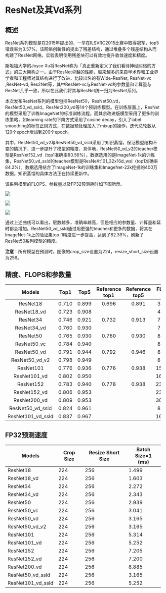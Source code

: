 # ResNet及其Vd系列

## 概述

ResNet系列模型是在2015年提出的，一举在ILSVRC2015比赛中取得冠军，top5错误率为3.57%。该网络创新性的提出了残差结构，通过堆叠多个残差结构从而构建了ResNet网络。实验表明使用残差块可以有效地提升收敛速度和精度。

斯坦福大学的Joyce Xu将ResNet称为「真正重新定义了我们看待神经网络的方式」的三大架构之一。由于ResNet卓越的性能，越来越多的来自学术界和工业界学者和工程师对其结构进行了改进，比较出名的有Wide-ResNet, ResNet-vc ,ResNet-vd, Res2Net等，其中ResNet-vc与ResNet-vd的参数量和计算量与ResNet几乎一致，所以在此我们将其与ResNet统一归为ResNet系列。

本次发布ResNet系列的模型包括ResNet50，ResNet50_vd，ResNet50_vd_ssld，ResNet200_vd等14个预训练模型。在训练层面上，ResNet的模型采用了训练ImageNet的标准训练流程，而其余改进版模型采用了更多的训练策略，如learning rate的下降方式采用了cosine decay，引入了label smoothing的标签正则方式，在数据预处理加入了mixup的操作，迭代总轮数从120个epoch增加到200个epoch。

其中，ResNet50_vd_v2与ResNet50_vd_ssld采用了知识蒸馏，保证模型结构不变的情况下，进一步提升了模型的精度，具体地，ResNet50_vd_v2的teacher模型是ResNet152_vd（top1准确率80.59%），数据选用的是ImageNet-1k的训练集，ResNet50_vd_ssld的teacher模型是ResNeXt101_32x16d_wsl（top1准确率84.2%），数据选用结合了ImageNet-1k的训练集和ImageNet-22k挖掘的400万数据。知识蒸馏的具体方法正在持续更新中。


该系列模型的FLOPS、参数量以及FP32预测耗时如下图所示。

![](../../images/models/ResNet.png.flops.png)

![](../../images/models/ResNet.png.params.png)

![](../../images/models/ResNet.png.fp32.png)

通过上述曲线可以看出，层数越多，准确率越高，但是相应的参数量、计算量和延时都会增加。ResNet50_vd_ssld通过用更强的teacher和更多的数据，将其在ImageNet-1k上的验证集top-1精度进一步提高，达到了82.39%，刷新了ResNet50系列模型的精度。

**注意**：所有模型在预测时，图像的crop_size设置为224，resize_short_size设置为256。

## 精度、FLOPS和参数量

| Models           | Top1 | Top5 | Reference<br>top1 | Reference<br>top5 | FLOPS<br>(G) | Parameters<br>(M) |
|:--:|:--:|:--:|:--:|:--:|:--:|:--:|
| ResNet18         | 0.710           | 0.899           | 0.696                    | 0.891                    | 3.660     | 11.690    |
| ResNet18_vd      | 0.723           | 0.908           |                          |                          | 4.140     | 11.710    |
| ResNet34         | 0.746           | 0.921           | 0.732                    | 0.913                    | 7.360     | 21.800    |
| ResNet34_vd      | 0.760           | 0.930           |                          |                          | 7.390     | 21.820    |
| ResNet50         | 0.765           | 0.930           | 0.760                    | 0.930                    | 8.190     | 25.560    |
| ResNet50_vc      | 0.784           | 0.940           |                          |                          | 8.670     | 25.580    |
| ResNet50_vd      | 0.791           | 0.944           | 0.792                    | 0.946                    | 8.670     | 25.580    |
| ResNet50_vd_v2   | 0.798           | 0.949           |                          |                          | 8.670     | 25.580    |
| ResNet101        | 0.776           | 0.936           | 0.776                    | 0.938                    | 15.520    | 44.550    |
| ResNet101_vd     | 0.802           | 0.950           |                          |                          | 16.100    | 44.570    |
| ResNet152        | 0.783           | 0.940           | 0.778                    | 0.938                    | 23.050    | 60.190    |
| ResNet152_vd     | 0.806           | 0.953           |                          |                          | 23.530    | 60.210    |
| ResNet200_vd     | 0.809           | 0.953           |                          |                          | 30.530    | 74.740    |
| ResNet50_vd_ssld | 0.824           | 0.961           |                          |                          | 8.670     | 25.580    |
| ResNet101_vd_ssld | 0.837           | 0.967           |                          |                          | 16.100    | 44.570     |




## FP32预测速度

| Models                 | Crop Size | Resize Short Size | Batch Size=1<br>(ms) |
|------------------|-----------|-------------------|--------------------------|
| ResNet18         | 224       | 256               | 1.499                    |
| ResNet18_vd      | 224       | 256               | 1.603                    |
| ResNet34         | 224       | 256               | 2.272                    |
| ResNet34_vd      | 224       | 256               | 2.343                    |
| ResNet50         | 224       | 256               | 2.939                    |
| ResNet50_vc      | 224       | 256               | 3.041                    |
| ResNet50_vd      | 224       | 256               | 3.165                    |
| ResNet50_vd_v2   | 224       | 256               | 3.165                    |
| ResNet101        | 224       | 256               | 5.314                    |
| ResNet101_vd     | 224       | 256               | 5.252                    |
| ResNet152        | 224       | 256               | 7.205                    |
| ResNet152_vd     | 224       | 256               | 7.200                    |
| ResNet200_vd     | 224       | 256               | 8.885                    |
| ResNet50_vd_ssld | 224       | 256               | 3.165                    |
| ResNet101_vd_ssld  | 224       | 256             | 5.252                  |
